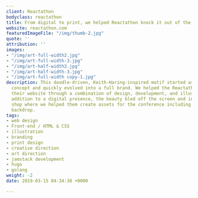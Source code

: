 ```yaml
---
client: Reactathon
bodyclass: reactathon
title: From digital to print, we helped Reactathon knock it out of the park this year.
website: reactathon.com
featuredImageFile: "/img/thumb-2.jpg"
quote: ''
attribution: ''
images:
- "/img/art-full-width2.jpg"
- "/img/art-full-width-3.jpg"
- "/img/art-half-width2.jpg"
- "/img/art-half-width-3.jpg"
- "/img/art-full-width copy-1.jpg"
description: This doodle-driven, Keith-Haring-inspired motif started as a digital
  concept and quickly evolved into a full brand. We helped the Reactathon team create
  their website through a combination of design, development, and illustration. In
  addition to a digital presence, the beauty bled off the screen and into the print
  shop where we helped them create assets for the conference including the primary
  backdrop.
tags:
- web design
- Front-end / HTML & CSS
- illustration
- branding
- print design
- creative direction
- art direction
- jamstack development
- hugo
- golang
weight: -2
date: 2019-03-15 04:34:38 +0000

---
```

